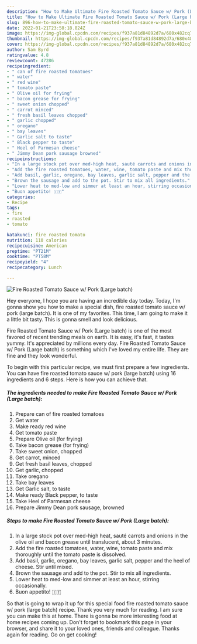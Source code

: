 ```yaml
---
description: "How to Make Ultimate Fire Roasted Tomato Sauce w/ Pork (Large batch)"
title: "How to Make Ultimate Fire Roasted Tomato Sauce w/ Pork (Large batch)"
slug: 896-how-to-make-ultimate-fire-roasted-tomato-sauce-w-pork-large-batch
date: 2022-01-21T23:58:18.824Z
image: https://img-global.cpcdn.com/recipes/f937a81d84892d7a/680x482cq70/fire-roasted-tomato-sauce-w-pork-large-batch-recipe-main-photo.jpg
thumbnail: https://img-global.cpcdn.com/recipes/f937a81d84892d7a/680x482cq70/fire-roasted-tomato-sauce-w-pork-large-batch-recipe-main-photo.jpg
cover: https://img-global.cpcdn.com/recipes/f937a81d84892d7a/680x482cq70/fire-roasted-tomato-sauce-w-pork-large-batch-recipe-main-photo.jpg
author: Sam Byrd
ratingvalue: 4.8
reviewcount: 47286
recipeingredient:
- " can of fire roasted tomatoes"
- " water"
- " red wine"
- " tomato paste"
- " Olive oil for frying"
- " bacon grease for frying"
- " sweet onion chopped"
- " carrot minced"
- " fresh basil leaves chopped"
- " garlic chopped"
- " oregano"
- " bay leaves"
- " Garlic salt to taste"
- " Black pepper to taste"
- " Heel of Parmesan cheese"
- " Jimmy Dean pork sausage browned"
recipeinstructions:
- "In a large stock pot over med-high heat, sauté carrots and onions in the olive oil and bacon grease until translucent, about 3 minutes."
- "Add the fire roasted tomatoes, water, wine, tomato paste and mix thoroughly until the tomato paste is dissolved."
- "Add basil, garlic, oregano, bay leaves, garlic salt, pepper and the heel of cheese. Stir until mixed."
- "Brown the sausage and add to the pot. Stir to mix all ingredients."
- "Lower heat to med-low and simmer at least an hour, stirring occasionally."
- "Buon appetito! 🇮🇹"
categories:
- Recipe
tags:
- fire
- roasted
- tomato

katakunci: fire roasted tomato 
nutrition: 110 calories
recipecuisine: American
preptime: "PT21M"
cooktime: "PT58M"
recipeyield: "4"
recipecategory: Lunch

---
```



![Fire Roasted Tomato Sauce w/ Pork (Large batch)](https://img-global.cpcdn.com/recipes/f937a81d84892d7a/680x482cq70/fire-roasted-tomato-sauce-w-pork-large-batch-recipe-main-photo.jpg)

Hey everyone, I hope you are having an incredible day today. Today, I'm gonna show you how to make a special dish, fire roasted tomato sauce w/ pork (large batch). It is one of my favorites. This time, I am going to make it a little bit tasty. This is gonna smell and look delicious.

Fire Roasted Tomato Sauce w/ Pork (Large batch) is one of the most favored of recent trending meals on earth. It is easy, it's fast, it tastes yummy. It's appreciated by millions every day. Fire Roasted Tomato Sauce w/ Pork (Large batch) is something which I've loved my entire life. They are fine and they look wonderful.




To begin with this particular recipe, we must first prepare a few ingredients. You can have fire roasted tomato sauce w/ pork (large batch) using 16 ingredients and 6 steps. Here is how you can achieve that.

<!--inarticleads1-->

##### The ingredients needed to make Fire Roasted Tomato Sauce w/ Pork (Large batch):

1. Prepare  can of fire roasted tomatoes
1. Get  water
1. Make ready  red wine
1. Get  tomato paste
1. Prepare  Olive oil (for frying)
1. Take  bacon grease (for frying)
1. Take  sweet onion, chopped
1. Get  carrot, minced
1. Get  fresh basil leaves, chopped
1. Get  garlic, chopped
1. Take  oregano
1. Take  bay leaves
1. Get  Garlic salt, to taste
1. Make ready  Black pepper, to taste
1. Take  Heel of Parmesan cheese
1. Prepare  Jimmy Dean pork sausage, browned




<!--inarticleads2-->

##### Steps to make Fire Roasted Tomato Sauce w/ Pork (Large batch):

1. In a large stock pot over med-high heat, sauté carrots and onions in the olive oil and bacon grease until translucent, about 3 minutes.
1. Add the fire roasted tomatoes, water, wine, tomato paste and mix thoroughly until the tomato paste is dissolved.
1. Add basil, garlic, oregano, bay leaves, garlic salt, pepper and the heel of cheese. Stir until mixed.
1. Brown the sausage and add to the pot. Stir to mix all ingredients.
1. Lower heat to med-low and simmer at least an hour, stirring occasionally.
1. Buon appetito! 🇮🇹




So that is going to wrap it up for this special food fire roasted tomato sauce w/ pork (large batch) recipe. Thank you very much for reading. I am sure you can make this at home. There is gonna be more interesting food at home recipes coming up. Don't forget to bookmark this page in your browser, and share it to your loved ones, friends and colleague. Thanks again for reading. Go on get cooking!
